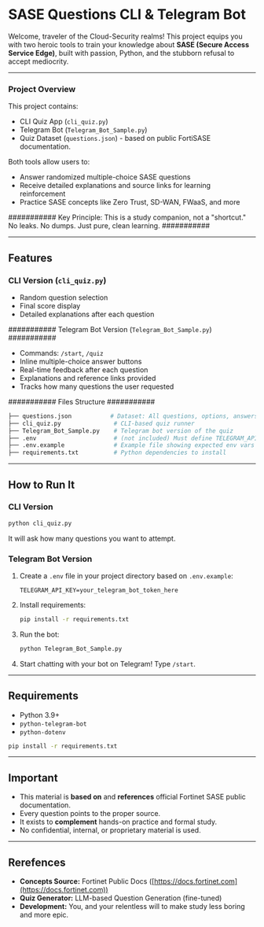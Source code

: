# SASE Questions CLI & Telegram Bot

Welcome, traveler of the Cloud-Security realms!
This project equips you with two heroic tools to train your knowledge about **SASE (Secure Access Service Edge)**, built with passion, Python, and the stubborn refusal to accept mediocrity.

---

### Project Overview

This project contains:

- CLI Quiz App (`cli_quiz.py`)
- Telegram Bot (`Telegram_Bot_Sample.py`)
- Quiz Dataset (`questions.json`) - based on public FortiSASE documentation.

Both tools allow users to:

- Answer randomized multiple-choice SASE questions
- Receive detailed explanations and source links for learning reinforcement
- Practice SASE concepts like Zero Trust, SD-WAN, FWaaS, and more

########### Key Principle: This is a study companion, not a "shortcut." No leaks. No dumps. Just pure, clean learning. ###########

---

## Features

### CLI Version (`cli_quiz.py`)

- Random question selection
- Final score display
- Detailed explanations after each question

########### Telegram Bot Version (`Telegram_Bot_Sample.py`) ###########

- Commands: `/start`, `/quiz`
- Inline multiple-choice answer buttons
- Real-time feedback after each question
- Explanations and reference links provided
- Tracks how many questions the user requested

########### Files Structure ###########

```bash
├── questions.json           # Dataset: All questions, options, answers, explanations, references
├── cli_quiz.py               # CLI-based quiz runner
├── Telegram_Bot_Sample.py    # Telegram bot version of the quiz
├── .env                      # (not included) Must define TELEGRAM_API_KEY
├── .env.example              # Example file showing expected env vars
├── requirements.txt          # Python dependencies to install
```

---

## How to Run It

### CLI Version

```bash
python cli_quiz.py
```
It will ask how many questions you want to attempt.

### Telegram Bot Version

1. Create a `.env` file in your project directory based on `.env.example`:
   ```env
   TELEGRAM_API_KEY=your_telegram_bot_token_here
   ```
2. Install requirements:
   ```bash
   pip install -r requirements.txt
   ```
3. Run the bot:
   ```bash
   python Telegram_Bot_Sample.py
   ```
4. Start chatting with your bot on Telegram! Type `/start`.

---

## Requirements

- Python 3.9+
- `python-telegram-bot`
- `python-dotenv`

```bash
pip install -r requirements.txt
```

---

## Important

- This material is **based on** and **references** official Fortinet SASE public documentation.
- Every question points to the proper source.
- It exists to **complement** hands-on practice and formal study.
- No confidential, internal, or proprietary material is used.

---

## Rerefences

- **Concepts Source:** Fortinet Public Docs ([https://docs.fortinet.com](https://docs.fortinet.com))
- **Quiz Generator:** LLM-based Question Generation (fine-tuned)
- **Development:** You, and your relentless will to make study less boring and more epic.

